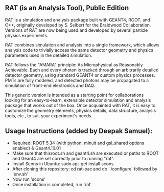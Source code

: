 RAT (is an Analysis Tool), Public Edition
-----------------------------------------
RAT is a simulation and analysis package built with GEANT4, ROOT, and C++,
originally developed by S. Seibert for the Braidwood Collaboration. Versions
of RAT are now being used and developed by several particle physics
experiments.

RAT combines simulation and analysis into a single framework, which allows
analysis code to trivially access the same detector geometry and physics
parameters used in the detailed simulation.

RAT follows the "AMARA" principle: As Microphysical as Reasonably Achievable.
Each and every photon is tracked through an arbitrarily detailed detector
geometry, using standard GEANT4 or custom physics processes. PMTs are fully
modeled, and detected photons may be propagated to a simulation of front-end
electronics and DAQ.

This generic version is intended as a starting point for collaborations
looking for an easy-to-learn, extensible detector simulation and analysis
package that works out of the box. Once acquainted with RAT, it is easy to
customize the geometry elements, physics details, data structure, analysis
tools, etc., to suit your experiment's needs.


Usage Instructions (added by Deepak Samuel):
--------------------------------------------
- Required: ROOT 5.34 (with python, minuit and gsl_shared options enabled) & Geant4.10.01
- Make sure that thisroot.sh and geant4.sh are executed or paths to ROOT and Geant4 
are set correctly prior to running "rat".
- Install Scons in Ubuntu: sudo apt-get install scons
- After cloning this repository: cd rat-pac and do './configure' followed by 'env.sh'
- Now run 'scons'
- Once installation is completed, run 'rat'
